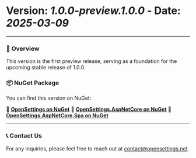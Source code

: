 # Version: *1.0.0-preview.1.0.0* - Date: *2025-03-09*

---

### 🚀 **Overview**
This version is the first preview release, serving as a foundation for the upcoming stable release of 1.0.0.

### 📦 **NuGet Package**  
You can find this version on NuGet:  

🔗 **[OpenSettings on NuGet](https://www.nuget.org/packages/OpenSettings/1.0.0-preview.1.0.0)**
🔗 **[OpenSettings.AspNetCore on NuGet](https://www.nuget.org/packages/OpenSettings.AspNetCore/1.0.0-preview.1.0.0)**
🔗 **[OpenSettings.AspNetCore.Spa on NuGet](https://www.nuget.org/packages/OpenSettings.AspNetCore.Spa/1.0.0-preview.1.0.0)**

---

### 📞 **Contact Us**
For any inquiries, please feel free to reach out at [contact@opensettings.net](mailto:contact@opensettings.net).